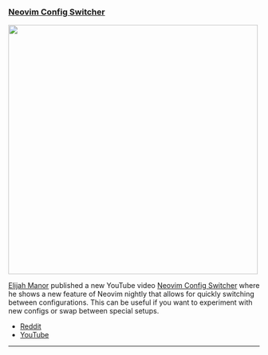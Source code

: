 <h3 id="guide-neovim-config-switcher">
  <a href="#guide-neovim-config-switcher">
    <span class="icon-text">
      <span class="icon">
        <i class="fa-solid fa-lightbulb"></i>
      </span>
      </span>
      <span>Neovim Config Switcher</span>
    </span>
  </a>
</h3>

<a href="https://www.youtube.com/watch?v=_NiWhZeR-MY">
  <img width=500 src="https://user-images.githubusercontent.com/86454/227739210-b31894b6-708f-4f1a-9bfe-e75956e5967b.png">
</a>

[Elijah Manor](https://twitter.com/elijahmanor) published a new YouTube video 
[Neovim Config Switcher](https://youtu.be/LkHjJlSgKZY) where he shows a new feature of Neovim nightly that allows for 
quickly switching between configurations. This can be useful if you want to experiment with new configs or swap between 
special setups. 

- [Reddit](https://www.reddit.com/r/neovim/comments/123mf4g/neovim_config_switcher/)
- [YouTube](https://youtu.be/LkHjJlSgKZY)

---
